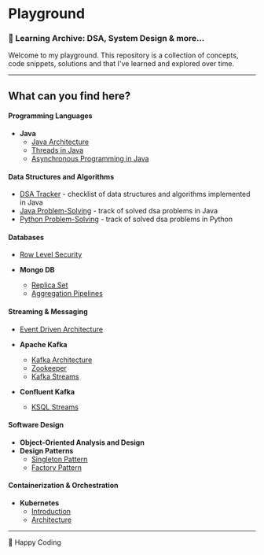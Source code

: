 # Playground

### 🧠 Learning Archive: DSA, System Design & more...

Welcome to my playground. This repository is a collection of concepts, code snippets, solutions and that I've learned
and explored over time.

---

## What can you find here?

#### Programming Languages

- **Java**
    - [Java Architecture](docs/java-architecture.md)
    - [Threads in Java](docs/threads-java.md)
    - [Asynchronous Programming in Java](docs/async-java.md)

#### Data Structures and Algorithms

- [DSA Tracker](dsa-tracker.md) - checklist of data structures and algorithms implemented in Java
- [Java Problem-Solving](java-dsa/src/problemsolving/README.md) - track of solved dsa problems in Java
- [Python Problem-Solving](python/problemsolving/README.md) - track of solved dsa problems in Python

#### Databases

- [Row Level Security](docs/database/row-level-security.md)

- **Mongo DB**
    - [Replica Set](mongodb/replication-in-mongodb.md)
    - [Aggregation Pipelines](mongodb/aggregation-pipeline/aggragation-pipelines.md)

#### Streaming & Messaging

- [Event Driven Architecture](kafka/eda.md)

- **Apache Kafka**
    - [Kafka Architecture](kafka/kafka.md)
    - [Zookeeper](kafka/zookeeper.md)
    - [Kafka Streams](kafka/kafka-streams/README.md)

- **Confluent Kafka**
    - [KSQL Streams](kafka/kafka-streams/ksql-streams.md)

#### Software Design

- **Object-Oriented Analysis and Design**
- **Design Patterns**
    - [Singleton Pattern](design-patterns/src/singletonpattern/README.md)
    - [Factory Pattern](design-patterns/src/factorypattern/README.md)

#### Containerization & Orchestration

- **Kubernetes**
    - [Introduction](system-design/kubernetes/kubernetes-intro.md)
    - [Architecture](system-design/kubernetes/kubernetes-architcture.md)

---

🚀 Happy Coding
